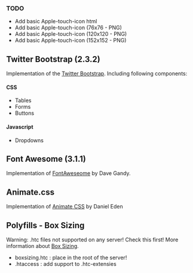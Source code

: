 ### TODO
- Add basic Apple-touch-icon html
- Add basic Apple-touch-icon (76x76 - PNG)
- Add basic Apple-touch-icon (120x120 - PNG)
- Add basic Apple-touch-icon (152x152 - PNG)

## Twitter Bootstrap (2.3.2)
Implementation of the [Twitter Bootstrap](http://getbootstrap.com/2.3.2/).
Including following components:

#### CSS
* Tables
* Forms
* Buttons

#### Javascript
* Dropdowns

## Font Awesome (3.1.1)
Implementation of [FontAweseome](http://fortawesome.github.io/Font-Awesome/3.2.1/icons/) by Dave Gandy.

## Animate.css
Implementation of [Animate CSS](https://github.com/daneden/animate.css) by Daniel Eden

## Polyfills - Box Sizing
Warning: .htc files not supported on any server! Check this first! More information about [Box Sizing](http://github.com/Schepp/box-sizing-polyfill/).

* boxsizing.htc : place in the root of the server!
* .htaccess 	: add support to .htc-extensies
